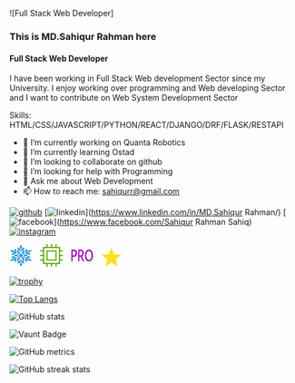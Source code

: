 ![Full Stack Web Developer]
### This is MD.Sahiqur Rahman here
#### Full Stack Web Developer

I have been working in Full Stack Web development Sector since my University.
I enjoy working over programming and Web developing Sector and I want to contribute on Web System Development Sector

Skills: HTML/CSS/JAVASCRIPT/PYTHON/REACT/DJANGO/DRF/FLASK/RESTAPI

- 🔭 I’m currently working on Quanta Robotics 
- 🌱 I’m currently learning Ostad 
- 👯 I’m looking to collaborate on github 
- 🤔 I’m looking for help with Programming 
- 💬 Ask me about Web Development 
- 📫 How to reach me: sahiqurr@gmail.com 


[<img src='https://cdn.jsdelivr.net/npm/simple-icons@3.0.1/icons/github.svg' alt='github' height='40'>](https://github.com/Sahiqur)  [<img src='https://cdn.jsdelivr.net/npm/simple-icons@3.0.1/icons/linkedin.svg' alt='linkedin' height='40'>](https://www.linkedin.com/in/MD.Sahiqur Rahman/)  [<img src='https://cdn.jsdelivr.net/npm/simple-icons@3.0.1/icons/facebook.svg' alt='facebook' height='40'>](https://www.facebook.com/Sahiqur Rahman Sahiq)  [<img src='https://cdn.jsdelivr.net/npm/simple-icons@3.0.1/icons/instagram.svg' alt='instagram' height='40'>](https://www.instagram.com/Floating_Fish/)  

<a href='https://archiveprogram.github.com/'><img src='https://raw.githubusercontent.com/acervenky/animated-github-badges/master/assets/acbadge.gif' width='40' height='40'></a> <a href='https://docs.github.com/en/developers'><img src='https://raw.githubusercontent.com/acervenky/animated-github-badges/master/assets/devbadge.gif' width='40' height='40'></a> <a href='https://github.com/pricing'><img src='https://raw.githubusercontent.com/acervenky/animated-github-badges/master/assets/pro.gif' width='40' height='40'></a> <a href='https://stars.github.com/'><img src='https://raw.githubusercontent.com/acervenky/animated-github-badges/master/assets/starbadge.gif' width='35' height='35'></a> 

[![trophy](https://github-profile-trophy.vercel.app/?username=Sahiqur)](https://github.com/ryo-ma/github-profile-trophy)

[![Top Langs](https://github-readme-stats.vercel.app/api/top-langs/?username=Sahiqur)](https://github.com/anuraghazra/github-readme-stats)

![GitHub stats](https://github-readme-stats.vercel.app/api?username=Sahiqur&show_icons=true&count_private=true)  

![Vaunt Badge](https://api.vaunt.dev/v1/github/entities/Sahiqur/contributions?format=svg&private=true)  

![GitHub metrics](https://metrics.lecoq.io/Sahiqur)  

![GitHub streak stats](https://streak-stats.demolab.com/?user=Sahiqur)  

